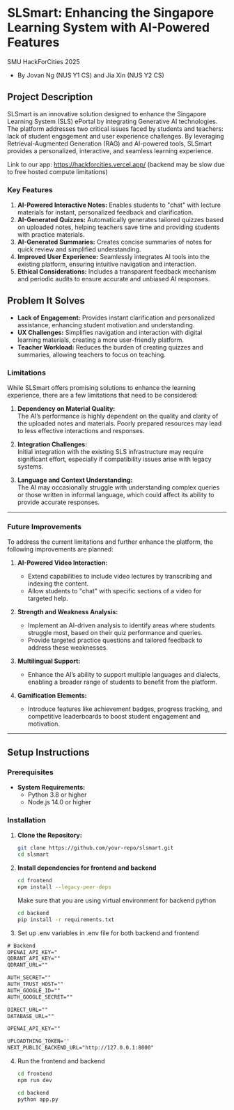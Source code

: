 # SLSmart: Enhancing the Singapore Learning System with AI-Powered Features

SMU HackForCities 2025

- By Jovan Ng (NUS Y1 CS) and Jia Xin (NUS Y2 CS)

## Project Description

SLSmart is an innovative solution designed to enhance the Singapore Learning System (SLS) ePortal by integrating Generative AI technologies. The platform addresses two critical issues faced by students and teachers: lack of student engagement and user experience challenges. By leveraging Retrieval-Augmented Generation (RAG) and AI-powered tools, SLSmart provides a personalized, interactive, and seamless learning experience.

Link to our app: https://hackforcities.vercel.app/ (backend may be slow due to free hosted compute limitations)

### Key Features

1. **AI-Powered Interactive Notes:** Enables students to "chat" with lecture materials for instant, personalized feedback and clarification.
2. **AI-Generated Quizzes:** Automatically generates tailored quizzes based on uploaded notes, helping teachers save time and providing students with practice materials.
3. **AI-Generated Summaries:** Creates concise summaries of notes for quick review and simplified understanding.
4. **Improved User Experience:** Seamlessly integrates AI tools into the existing platform, ensuring intuitive navigation and interaction.
5. **Ethical Considerations:** Includes a transparent feedback mechanism and periodic audits to ensure accurate and unbiased AI responses.

## Problem It Solves

- **Lack of Engagement:** Provides instant clarification and personalized assistance, enhancing student motivation and understanding.
- **UX Challenges:** Simplifies navigation and interaction with digital learning materials, creating a more user-friendly platform.
- **Teacher Workload:** Reduces the burden of creating quizzes and summaries, allowing teachers to focus on teaching.

### Limitations

While SLSmart offers promising solutions to enhance the learning experience, there are a few limitations that need to be considered:

1. **Dependency on Material Quality:**  
   The AI’s performance is highly dependent on the quality and clarity of the uploaded notes and materials. Poorly prepared resources may lead to less effective interactions and responses.

2. **Integration Challenges:**  
   Initial integration with the existing SLS infrastructure may require significant effort, especially if compatibility issues arise with legacy systems.

3. **Language and Context Understanding:**  
   The AI may occasionally struggle with understanding complex queries or those written in informal language, which could affect its ability to provide accurate responses.

---

### Future Improvements

To address the current limitations and further enhance the platform, the following improvements are planned:

1. **AI-Powered Video Interaction:**

   - Extend capabilities to include video lectures by transcribing and indexing the content.
   - Allow students to \"chat\" with specific sections of a video for targeted help.

2. **Strength and Weakness Analysis:**

   - Implement an AI-driven analysis to identify areas where students struggle most, based on their quiz performance and queries.
   - Provide targeted practice questions and tailored feedback to address these weaknesses.

3. **Multilingual Support:**

   - Enhance the AI’s ability to support multiple languages and dialects, enabling a broader range of students to benefit from the platform.

4. **Gamification Elements:**
   - Introduce features like achievement badges, progress tracking, and competitive leaderboards to boost student engagement and motivation.

---

## Setup Instructions

### Prerequisites

- **System Requirements:**
  - Python 3.8 or higher
  - Node.js 14.0 or higher

### Installation

1. **Clone the Repository:**

   ```bash
   git clone https://github.com/your-repo/slsmart.git
   cd slsmart
   ```

2. **Install dependencies for frontend and backend**

   ```bash
   cd frontend
   npm install --legacy-peer-deps
   ```

   Make sure that you are using virtual environment for backend python

   ```bash
   cd backend
   pip install -r requirements.txt
   ```

3. Set up .env variables in .env file for both backend and frontend

```txt
# Backend
OPENAI_API_KEY="
QDRANT_API_KEY=""
QDRANT_URL=""
```

```txt
AUTH_SECRET=""
AUTH_TRUST_HOST=""
AUTH_GOOGLE_ID=""
AUTH_GOOGLE_SECRET=""

DIRECT_URL=""
DATABASE_URL=""

OPENAI_API_KEY=""

UPLOADTHING_TOKEN=''
NEXT_PUBLIC_BACKEND_URL="http://127.0.0.1:8000"

```

4. Run the frontend and backend

   ```bash
   cd frontend
   npm run dev
   ```

   ```bash
   cd backend
   python app.py
   ```
